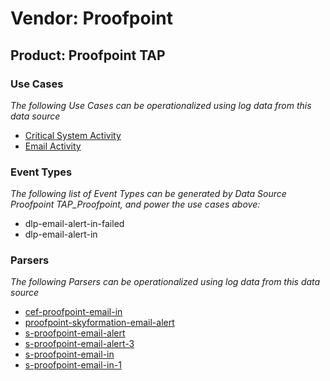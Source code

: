 Vendor: Proofpoint
==================
Product: Proofpoint TAP
-----------------------

### Use Cases

_The following Use Cases can be operationalized using log data from this data source_

* [Critical System Activity](../UseCases/usecase_critical_system_activity.md)
* [Email Activity](../UseCases/usecase_email_activity.md)


### Event Types

_The following list of Event Types can be generated by Data Source Proofpoint TAP_Proofpoint, and power the use cases above:_

- dlp-email-alert-in-failed
- dlp-email-alert-in


### Parsers

_The following Parsers can be operationalized using log data from this data source_

* [cef-proofpoint-email-in](../Parsers/parserContent_cef-proofpoint-email-in.md)
* [proofpoint-skyformation-email-alert](../Parsers/parserContent_proofpoint-skyformation-email-alert.md)
* [s-proofpoint-email-alert](../Parsers/parserContent_s-proofpoint-email-alert.md)
* [s-proofpoint-email-alert-3](../Parsers/parserContent_s-proofpoint-email-alert-3.md)
* [s-proofpoint-email-in](../Parsers/parserContent_s-proofpoint-email-in.md)
* [s-proofpoint-email-in-1](../Parsers/parserContent_s-proofpoint-email-in-1.md)
